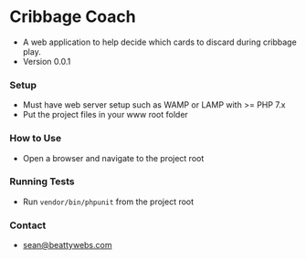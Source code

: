 # Cribbage Coach #

* A web application to help decide which cards to discard during cribbage play.
* Version 0.0.1

### Setup ###

* Must have web server setup such as WAMP or LAMP with >= PHP 7.x
* Put the project files in your www root folder

### How to Use ###

* Open a browser and navigate to the project root

### Running Tests ###

* Run `vendor/bin/phpunit` from the project root

### Contact ###

* sean@beattywebs.com